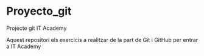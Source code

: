 # Proyecto_git
Projecte git IT Academy

Aquest repositori els exercicis a realitzar de la part de Git i GitHub per entrar a IT Academy
